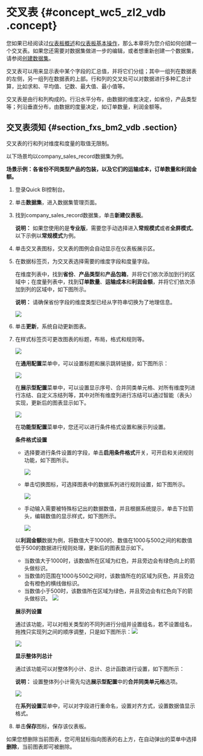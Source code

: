 # 交叉表 {#concept_wc5_zl2_vdb .concept}

您如果已经阅读过[仪表板概述](cn.zh-CN/快速入门/报表制作/仪表板概述.md#)和[仪表板基本操作](cn.zh-CN/快速入门/报表制作/仪表板基本操作/仪表板基本操作.md#)，那么本章将为您介绍如何创建一个交叉表。如果您还需要对数据集做进一步的编辑，或者想重新创建一个数据集，请参阅[创建数据集](cn.zh-CN/用户指南/数据建模/管理数据集/创建数据集.md#)。

交叉表可以用来显示表中某个字段的汇总值，并将它们分组；其中一组列在数据表的左侧，另一组列在数据表的上部。行和列的交叉处可以对数据进行多种汇总计算，比如求和、平均值、记数、最大值、最小值等。

交叉表是由行和列构成的。行沿水平分布，由数据的维度决定，如省份，产品类型等；列沿垂直分布，由数据的度量决定，如订单数量，利润金额等。

## 交叉表须知 {#section_fxs_bm2_vdb .section}

交叉表的行和列对维度和度量的取值无限制。

以下场景均以company\_sales\_record数据集为例。

**场景示例：各省份不同类型产品的包装，以及它们的运输成本，订单数量和利润金额。**

1.  登录Quick BI控制台。
2.  单击**数据集**，进入数据集管理页面。
3.  找到company\_sales\_record数据集，单击**新建仪表板**。

    **说明：** 如果您使用的是**专业版**，需要您手动选择进入**常规模式**或者**全屏模式**。以下示例以**常规模式**为例。

4.  单击交叉表图标，交叉表的图例会自动显示在仪表板展示区。
5.  在数据标签页，为交叉表选择需要的维度字段和度量字段。

    在维度列表中，找到**省份**、**产品类型**和**产品包箱**，并将它们依次添加到行的区域中；在度量列表中，找到**订单数量**、**运输成本**和**利润金额**，并将它们依次添加到列的区域中，如下图所示。

    **说明：** 请确保省份字段的维度类型已经从字符串切换为了地理信息。

    ![](http://static-aliyun-doc.oss-cn-hangzhou.aliyuncs.com/assets/img/9131/15435666351722_zh-CN.png)

6.  单击**更新**，系统自动更新图表。
7.  在样式标签页可更改图表的标题，布局，格式和规则等。

    ![](http://static-aliyun-doc.oss-cn-hangzhou.aliyuncs.com/assets/img/9131/15435666351724_zh-CN.png)

    在**通用配置**菜单中，可以设置标题和展示跳转链接，如下图所示：

    ![](http://static-aliyun-doc.oss-cn-hangzhou.aliyuncs.com/assets/img/9131/154356663531904_zh-CN.png)

    在**展示型配置**菜单中，可以设置显示序号、合并同类单元格、对所有维度列进行冻结、自定义冻结列等，其中对所有维度列进行冻结可以通过智能（表头）实现，更新后的图表显示如下。

    ![](http://static-aliyun-doc.oss-cn-hangzhou.aliyuncs.com/assets/img/9131/15435666351726_zh-CN.png)

    在**功能型配置**菜单中，您还可以进行条件格式设置和展示列设置。

    **条件格式设置**

    -   选择要进行条件设置的字段，单击**启用条件格式**开关，可开启和关闭规则功能，如下图所示。

        ![](http://static-aliyun-doc.oss-cn-hangzhou.aliyuncs.com/assets/img/9131/15435666361727_zh-CN.png)

    -   单击切换图标，可选择图表中的数据系列进行规则设置，如下图所示。

        ![](http://static-aliyun-doc.oss-cn-hangzhou.aliyuncs.com/assets/img/9131/15435666361728_zh-CN.png)

    -   手动输入需要被特殊标记出的数据数值，并且根据系统提示，单击下拉箭头，编辑数值的显示样式，如下图所示。

        ![](http://static-aliyun-doc.oss-cn-hangzhou.aliyuncs.com/assets/img/9131/15435666361729_zh-CN.png)

    以**利润金额**数据为例，将数值大于1000的、数值在1000与500之间的和数值低于500的数据进行规则处理，更新后的图表显示如下。

    -   当数值大于1000时，该数值所在区域为红色，并且旁边会有绿色向上的箭头做标识。
    -   当数值的范围在1000与500之间时，该数值所在的区域为灰色，并且旁边会有橙色的横线做标识。
    -   当数值小于500时，该数值所在区域为绿色，并且旁边会有红色向下的箭头做标识。
    ![](http://static-aliyun-doc.oss-cn-hangzhou.aliyuncs.com/assets/img/9131/15435666361730_zh-CN.png)

    **展示列设置**

    通过该功能，可以对相关类型的不同列进行分组并设置组名，若不设置组名，拖拽只实现列之间的顺序调整，只是如下图所示：![](http://static-aliyun-doc.oss-cn-hangzhou.aliyuncs.com/assets/img/9131/154356663632216_zh-CN.png)

    ![](http://static-aliyun-doc.oss-cn-hangzhou.aliyuncs.com/assets/img/9131/154356663632221_zh-CN.png)

    **显示整体列总计**

    通过该功能可以对整体列小计、总计、总计函数进行设置，如下图所示：

    **说明：** 设置整体列小计需先勾选**展示型配置**中的**合并同类单元格**选项。

    ![](http://static-aliyun-doc.oss-cn-hangzhou.aliyuncs.com/assets/img/9131/154356663633230_zh-CN.png)

    在**系列设置**菜单中，可以对字段进行重命名，设置对齐方式，设置数据值显示格式。

8.  单击**保存**图标，保存该仪表板。

如果您想删除当前图表，您可用鼠标指向图表的右上方，在自动弹出的菜单中选择**删除**，当前图表即可被删除。

